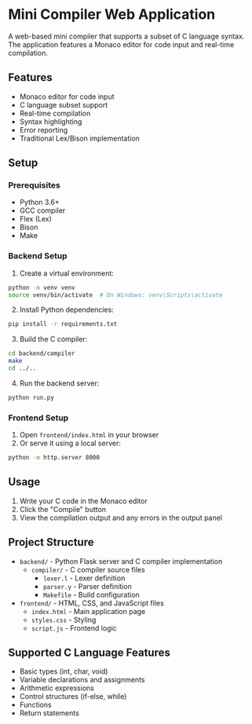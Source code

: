 # Mini Compiler Web Application

A web-based mini compiler that supports a subset of C language syntax. The application features a Monaco editor for code input and real-time compilation.

## Features
- Monaco editor for code input
- C language subset support
- Real-time compilation
- Syntax highlighting
- Error reporting
- Traditional Lex/Bison implementation

## Setup

### Prerequisites
- Python 3.6+
- GCC compiler
- Flex (Lex)
- Bison
- Make

### Backend Setup
1. Create a virtual environment:
```bash
python -m venv venv
source venv/bin/activate  # On Windows: venv\Scripts\activate
```

2. Install Python dependencies:
```bash
pip install -r requirements.txt
```

3. Build the C compiler:
```bash
cd backend/compiler
make
cd ../..
```

4. Run the backend server:
```bash
python run.py
```

### Frontend Setup
1. Open `frontend/index.html` in your browser
2. Or serve it using a local server:
```bash
python -m http.server 8000
```

## Usage
1. Write your C code in the Monaco editor
2. Click the "Compile" button
3. View the compilation output and any errors in the output panel

## Project Structure
- `backend/` - Python Flask server and C compiler implementation
  - `compiler/` - C compiler source files
    - `lexer.l` - Lexer definition
    - `parser.y` - Parser definition
    - `Makefile` - Build configuration
- `frontend/` - HTML, CSS, and JavaScript files
  - `index.html` - Main application page
  - `styles.css` - Styling
  - `script.js` - Frontend logic

## Supported C Language Features
- Basic types (int, char, void)
- Variable declarations and assignments
- Arithmetic expressions
- Control structures (if-else, while)
- Functions
- Return statements 